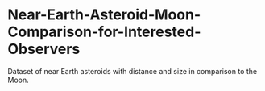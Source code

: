 # Near-Earth-Asteroid-Moon-Comparison-for-Interested-Observers
Dataset of near Earth asteroids with distance and size in comparison to the Moon.
